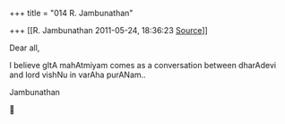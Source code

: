 +++
title = "014 R. Jambunathan"

+++
[[R. Jambunathan	2011-05-24, 18:36:23 [Source](https://groups.google.com/g/samskrita/c/dGP1MFRZYJI)]]



Dear all,

  

I believe gItA mahAtmiyam comes as a conversation between dharAdevi and lord vishNu in varAha purANam..

  

Jambunathan



